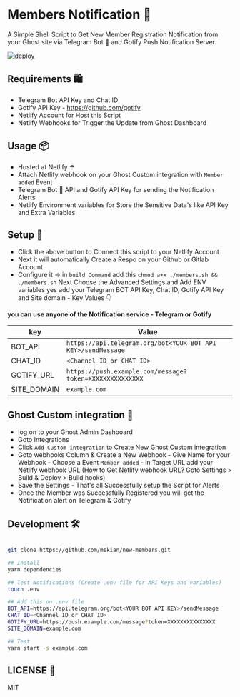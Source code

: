 # Members Notification 🔔

A Simple Shell Script to Get New Member Registration Notification from your Ghost site via Telegram Bot 🤖 and Gotify Push Notification Server.  

[![deploy](https://www.netlify.com/img/deploy/button.svg)](https://app.netlify.com/start/deploy?repository=https://github.com/mskian/new-members)  

## Requirements 🛍

- Telegram Bot API Key and Chat ID
- Gotify API Key - <https://github.com/gotify>
- Netlify Account for Host this Script
- Netlify Webhooks for Trigger the Update from Ghost Dashboard

## Usage 📦

- Hosted at Netlify ☂
- Attach Netlify webhook on your Ghost Custom integration with `Member added` Event
- Telegram Bot 🤖 API and Gotify API Key for sending the Notification Alerts
- Netlify Environment variables for Store the Sensitive Data's like API Key and Extra Variables

## Setup 🔧

- Click the above button to Connect this script to your Netlify Account
- Next it will automatically Create a Respo on your Github or Gitlab Account
- Configure it -> in `build Command` add this `chmod a+x ./members.sh && ./members.sh` Next Choose the Advanced Settings and Add ENV variables yes add your Telegram BOT API Key, Chat ID, Gotify API Key and Site domain  - Key Values 👇

**you can use anyone of the Notification service - Telegram or Gotify**

| key | Value |
| ----------- | ----------- |
| BOT_API | `https://api.telegram.org/bot<YOUR BOT API KEY>/sendMessage` |
| CHAT_ID | `<Channel ID or CHAT ID>` |
| GOTIFY_URL | `https://push.example.com/message?token=XXXXXXXXXXXXXXX` |
| SITE_DOMAIN | `example.com` |

## Ghost Custom integration 🔩

- log on to your Ghost Admin Dashboard
- Goto Integrations
- Click `Add Custom integration` to Create New Ghost Custom integration
- Goto webhooks Column & Create a New Webhook - Give Name for your Webhook - Choose a Event `Member added` - in Target URL add your Netlify webhook URL (How to Get Netlify webhook URL? Goto Settings > Build & Deploy > Build hooks)
- Save the Settings - That's all Successfully setup the Script for Alerts
- Once the Member was Successfully Registered you will get the Notification alert on Telegram & Gotify

## Development 🛠

```bash

git clone https://github.com/mskian/new-members.git

## Install
yarn dependencies

## Test Notifications (Create .env file for API Keys and variables)
touch .env

## Add this on .env file
BOT_API=https://api.telegram.org/bot<YOUR BOT API KEY>/sendMessage
CHAT_ID=<Channel ID or CHAT ID>
GOTIFY_URL=https://push.example.com/message?token=XXXXXXXXXXXXXXX
SITE_DOMAIN=example.com

## Test
yarn start -s example.com

```

## LICENSE 📜

MIT
